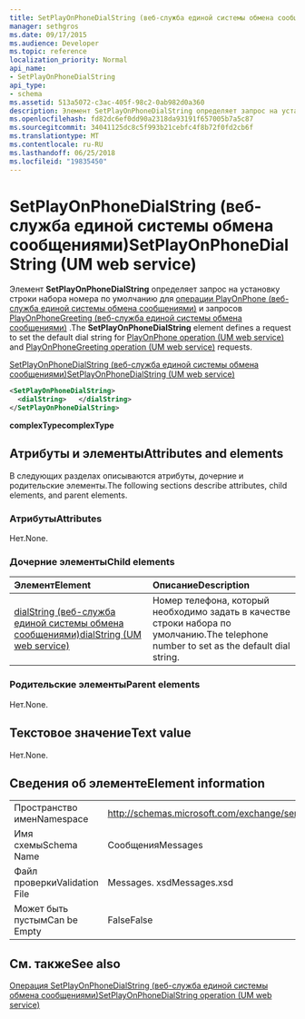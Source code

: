 ```yaml
---
title: SetPlayOnPhoneDialString (веб-служба единой системы обмена сообщениями)
manager: sethgros
ms.date: 09/17/2015
ms.audience: Developer
ms.topic: reference
localization_priority: Normal
api_name:
- SetPlayOnPhoneDialString
api_type:
- schema
ms.assetid: 513a5072-c3ac-405f-98c2-0ab982d0a360
description: Элемент SetPlayOnPhoneDialString определяет запрос на установку строки набора номера по умолчанию для операции PlayOnPhone (веб-служба единой системы обмена сообщениями) и запросов PlayOnPhoneGreeting (веб-служба единой системы обмена сообщениями).
ms.openlocfilehash: fd82dc6ef0dd90a2318da93191f657005b7a5c87
ms.sourcegitcommit: 34041125dc8c5f993b21cebfc4f8b72f0fd2cb6f
ms.translationtype: MT
ms.contentlocale: ru-RU
ms.lasthandoff: 06/25/2018
ms.locfileid: "19835450"
---
```

# <a name="setplayonphonedialstring-um-web-service"></a><span data-ttu-id="0bb3d-103">SetPlayOnPhoneDialString (веб-служба единой системы обмена сообщениями)</span><span class="sxs-lookup"><span data-stu-id="0bb3d-103">SetPlayOnPhoneDialString (UM web service)</span></span>

<span data-ttu-id="0bb3d-104">Элемент **SetPlayOnPhoneDialString** определяет запрос на установку строки набора номера по умолчанию для [операции PlayOnPhone (веб-служба единой системы обмена сообщениями)](playonphone-operation-um-web-service.md) и запросов [PlayOnPhoneGreeting (веб-служба единой системы обмена сообщениями)](playonphonegreeting-operation-um-web-service.md) .</span><span class="sxs-lookup"><span data-stu-id="0bb3d-104">The **SetPlayOnPhoneDialString** element defines a request to set the default dial string for [PlayOnPhone operation (UM web service)](playonphone-operation-um-web-service.md) and [PlayOnPhoneGreeting operation (UM web service)](playonphonegreeting-operation-um-web-service.md) requests.</span></span> 
  
[<span data-ttu-id="0bb3d-105">SetPlayOnPhoneDialString (веб-служба единой системы обмена сообщениями)</span><span class="sxs-lookup"><span data-stu-id="0bb3d-105">SetPlayOnPhoneDialString (UM web service)</span></span>](setplayonphonedialstring-um-web-service.md)
  
```xml
<SetPlayOnPhoneDialString>
  <dialString>   </dialString>
</SetPlayOnPhoneDialString>
```

 <span data-ttu-id="0bb3d-106">**complexType**</span><span class="sxs-lookup"><span data-stu-id="0bb3d-106">**complexType**</span></span>
## <a name="attributes-and-elements"></a><span data-ttu-id="0bb3d-107">Атрибуты и элементы</span><span class="sxs-lookup"><span data-stu-id="0bb3d-107">Attributes and elements</span></span>

<span data-ttu-id="0bb3d-108">В следующих разделах описываются атрибуты, дочерние и родительские элементы.</span><span class="sxs-lookup"><span data-stu-id="0bb3d-108">The following sections describe attributes, child elements, and parent elements.</span></span>
  
### <a name="attributes"></a><span data-ttu-id="0bb3d-109">Атрибуты</span><span class="sxs-lookup"><span data-stu-id="0bb3d-109">Attributes</span></span>

<span data-ttu-id="0bb3d-110">Нет.</span><span class="sxs-lookup"><span data-stu-id="0bb3d-110">None.</span></span>
  
### <a name="child-elements"></a><span data-ttu-id="0bb3d-111">Дочерние элементы</span><span class="sxs-lookup"><span data-stu-id="0bb3d-111">Child elements</span></span>

|<span data-ttu-id="0bb3d-112">**Элемент**</span><span class="sxs-lookup"><span data-stu-id="0bb3d-112">**Element**</span></span>|<span data-ttu-id="0bb3d-113">**Описание**</span><span class="sxs-lookup"><span data-stu-id="0bb3d-113">**Description**</span></span>|
|:-----|:-----|
|[<span data-ttu-id="0bb3d-114">dialString (веб-служба единой системы обмена сообщениями)</span><span class="sxs-lookup"><span data-stu-id="0bb3d-114">dialString (UM web service)</span></span>](dialstring-um-web-service.md) <br/> |<span data-ttu-id="0bb3d-115">Номер телефона, который необходимо задать в качестве строки набора по умолчанию.</span><span class="sxs-lookup"><span data-stu-id="0bb3d-115">The telephone number to set as the default dial string.</span></span>  <br/> |
   
### <a name="parent-elements"></a><span data-ttu-id="0bb3d-116">Родительские элементы</span><span class="sxs-lookup"><span data-stu-id="0bb3d-116">Parent elements</span></span>

<span data-ttu-id="0bb3d-117">Нет.</span><span class="sxs-lookup"><span data-stu-id="0bb3d-117">None.</span></span>
  
## <a name="text-value"></a><span data-ttu-id="0bb3d-118">Текстовое значение</span><span class="sxs-lookup"><span data-stu-id="0bb3d-118">Text value</span></span>

<span data-ttu-id="0bb3d-119">Нет.</span><span class="sxs-lookup"><span data-stu-id="0bb3d-119">None.</span></span>
  
## <a name="element-information"></a><span data-ttu-id="0bb3d-120">Сведения об элементе</span><span class="sxs-lookup"><span data-stu-id="0bb3d-120">Element information</span></span>

|||
|:-----|:-----|
|<span data-ttu-id="0bb3d-121">Пространство имен</span><span class="sxs-lookup"><span data-stu-id="0bb3d-121">Namespace</span></span>  <br/> |http://schemas.microsoft.com/exchange/services/2006/messages  <br/> |
|<span data-ttu-id="0bb3d-122">Имя схемы</span><span class="sxs-lookup"><span data-stu-id="0bb3d-122">Schema Name</span></span>  <br/> |<span data-ttu-id="0bb3d-123">Сообщения</span><span class="sxs-lookup"><span data-stu-id="0bb3d-123">Messages</span></span>  <br/> |
|<span data-ttu-id="0bb3d-124">Файл проверки</span><span class="sxs-lookup"><span data-stu-id="0bb3d-124">Validation File</span></span>  <br/> |<span data-ttu-id="0bb3d-125">Messages. xsd</span><span class="sxs-lookup"><span data-stu-id="0bb3d-125">Messages.xsd</span></span>  <br/> |
|<span data-ttu-id="0bb3d-126">Может быть пустым</span><span class="sxs-lookup"><span data-stu-id="0bb3d-126">Can be Empty</span></span>  <br/> |<span data-ttu-id="0bb3d-127">False</span><span class="sxs-lookup"><span data-stu-id="0bb3d-127">False</span></span>  <br/> |
   
## <a name="see-also"></a><span data-ttu-id="0bb3d-128">См. также</span><span class="sxs-lookup"><span data-stu-id="0bb3d-128">See also</span></span>



[<span data-ttu-id="0bb3d-129">Операция SetPlayOnPhoneDialString (веб-служба единой системы обмена сообщениями)</span><span class="sxs-lookup"><span data-stu-id="0bb3d-129">SetPlayOnPhoneDialString operation (UM web service)</span></span>](setplayonphonedialstring-operation-um-web-service.md)

